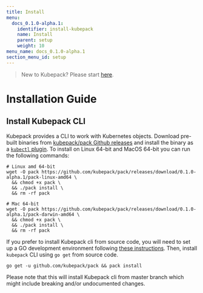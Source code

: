 ```yaml
---
title: Install
menu:
  docs_0.1.0-alpha.1:
    identifier: install-kubepack
    name: Install
    parent: setup
    weight: 10
menu_name: docs_0.1.0-alpha.1
section_menu_id: setup
---
```


> New to Kubepack? Please start [here](/docs/guides/README.md).

# Installation Guide

## Install Kubepack CLI
Kubepack provides a CLI to work with Kubernetes objects. Download pre-built binaries from [kubepack/pack Github releases](https://github.com/kubepack/pack/releases) and install the binary as a [`kubectl` plugin](https://kubernetes.io/docs/tasks/extend-kubectl/kubectl-plugins/). To install on Linux 64-bit and MacOS 64-bit you can run the following commands:

```console
# Linux amd 64-bit
wget -O pack https://github.com/kubepack/pack/releases/download/0.1.0-alpha.1/pack-linux-amd64 \
  && chmod +x pack \
  && ./pack install \
  && rm -rf pack

# Mac 64-bit
wget -O pack https://github.com/kubepack/pack/releases/download/0.1.0-alpha.1/pack-darwin-amd64 \
  && chmod +x pack \
  && ./pack install \
  && rm -rf pack
```

If you prefer to install Kubepack cli from source code, you will need to set up a GO development environment following [these instructions](https://golang.org/doc/code.html). Then, install `kubepack` CLI using `go get` from source code.

```console
go get -u github.com/kubepack/pack && pack install
```

Please note that this will install Kubepack cli from master branch which might include breaking and/or undocumented changes.

